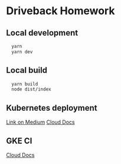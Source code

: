 # Driveback Homework

## Local development
```sh
  yarn
  yarn dev
```

## Local build
```sh
  yarn build
  node dist/index
```

## Kubernetes deployment
[Link on Medium](https://medium.com/google-cloud/deploying-your-nodejs-app-with-docker-and-kubernetes-on-gcp-5dee8df5d896)
[Cloud Docs](https://cloud.google.com/cloud-build/docs/configuring-builds/build-test-deploy-artifacts)

## GKE CI
[Cloud Docs](https://cloud.google.com/cloud-build/docs/running-builds/automate-builds)
